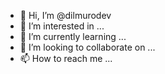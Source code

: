 - 👋 Hi, I’m @dilmurodev
- 👀 I’m interested in ...
- 🌱 I’m currently learning ...
- 💞️ I’m looking to collaborate on ...
- 📫 How to reach me ...

<!---
dilmurodev/dilmurodev is a ✨ special ✨ repository because its `README.md` (this file) appears on your GitHub profile.
You can click the Preview link to take a look at your changes.
--->
